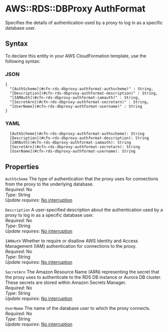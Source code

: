 # AWS::RDS::DBProxy AuthFormat<a name="aws-properties-rds-dbproxy-authformat"></a>

Specifies the details of authentication used by a proxy to log in as a specific database user\.

## Syntax<a name="aws-properties-rds-dbproxy-authformat-syntax"></a>

To declare this entity in your AWS CloudFormation template, use the following syntax:

### JSON<a name="aws-properties-rds-dbproxy-authformat-syntax.json"></a>

```
{
  "[AuthScheme](#cfn-rds-dbproxy-authformat-authscheme)" : String,
  "[Description](#cfn-rds-dbproxy-authformat-description)" : String,
  "[IAMAuth](#cfn-rds-dbproxy-authformat-iamauth)" : String,
  "[SecretArn](#cfn-rds-dbproxy-authformat-secretarn)" : String,
  "[UserName](#cfn-rds-dbproxy-authformat-username)" : String
}
```

### YAML<a name="aws-properties-rds-dbproxy-authformat-syntax.yaml"></a>

```
  [AuthScheme](#cfn-rds-dbproxy-authformat-authscheme): String
  [Description](#cfn-rds-dbproxy-authformat-description): String
  [IAMAuth](#cfn-rds-dbproxy-authformat-iamauth): String
  [SecretArn](#cfn-rds-dbproxy-authformat-secretarn): String
  [UserName](#cfn-rds-dbproxy-authformat-username): String
```

## Properties<a name="aws-properties-rds-dbproxy-authformat-properties"></a>

`AuthScheme`  <a name="cfn-rds-dbproxy-authformat-authscheme"></a>
The type of authentication that the proxy uses for connections from the proxy to the underlying database\.  
*Required*: No  
*Type*: String  
*Update requires*: [No interruption](https://docs.aws.amazon.com/AWSCloudFormation/latest/UserGuide/using-cfn-updating-stacks-update-behaviors.html#update-no-interrupt)

`Description`  <a name="cfn-rds-dbproxy-authformat-description"></a>
A user\-specified description about the authentication used by a proxy to log in as a specific database user\.  
*Required*: No  
*Type*: String  
*Update requires*: [No interruption](https://docs.aws.amazon.com/AWSCloudFormation/latest/UserGuide/using-cfn-updating-stacks-update-behaviors.html#update-no-interrupt)

`IAMAuth`  <a name="cfn-rds-dbproxy-authformat-iamauth"></a>
Whether to require or disallow AWS Identity and Access Management \(IAM\) authentication for connections to the proxy\.  
*Required*: No  
*Type*: String  
*Update requires*: [No interruption](https://docs.aws.amazon.com/AWSCloudFormation/latest/UserGuide/using-cfn-updating-stacks-update-behaviors.html#update-no-interrupt)

`SecretArn`  <a name="cfn-rds-dbproxy-authformat-secretarn"></a>
The Amazon Resource Name \(ARN\) representing the secret that the proxy uses to authenticate to the RDS DB instance or Aurora DB cluster\. These secrets are stored within Amazon Secrets Manager\.  
*Required*: No  
*Type*: String  
*Update requires*: [No interruption](https://docs.aws.amazon.com/AWSCloudFormation/latest/UserGuide/using-cfn-updating-stacks-update-behaviors.html#update-no-interrupt)

`UserName`  <a name="cfn-rds-dbproxy-authformat-username"></a>
The name of the database user to which the proxy connects\.  
*Required*: No  
*Type*: String  
*Update requires*: [No interruption](https://docs.aws.amazon.com/AWSCloudFormation/latest/UserGuide/using-cfn-updating-stacks-update-behaviors.html#update-no-interrupt)